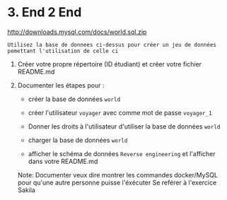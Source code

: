 # 3. End 2 End

http://downloads.mysql.com/docs/world.sql.zip

```
Utilisez la base de donnees ci-dessus pour créer un jeu de données pemettant l'utilisation de celle ci
```

1. Créer votre propre répertoire (ID étudiant) et créer votre fichier README.md

2. Documenter les étapes pour : 
 
   * créer la base de données `world`
   
   * créer l'utilisateur `voyager` avec comme mot de passe `voyager_1`
   
   * Donner les droits à l'utilisateur d'utiliser la base de données `world`

   * charger la base de données `world`
   
   * afficher le schéma de données `Reverse engineering` et l'afficher dans votre README.md
   

   Note:
   Documenter veux dire montrer les commandes docker/MySQL pour qu'une autre personne puisse l'éxécuter
   Se reférer à l'exercice Sakila

